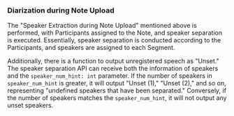 ### Diarization during Note Upload
The "Speaker Extraction during Note Upload" mentioned above is performed, with Participants assigned to the Note, and speaker separation is executed. Essentially, speaker separation is conducted according to the Participants, and speakers are assigned to each Segment.

Additionally, there is a function to output unregistered speech as "Unset." The speaker separation API can receive both the information of speakers and the `speaker_num_hint: int` parameter. If the number of speakers in `speaker_num_hint` is greater, it will output "Unset (1)," "Unset (2)," and so on, representing "undefined speakers that have been separated." Conversely, if the number of speakers matches the `speaker_num_hint`, it will not output any unset speakers.